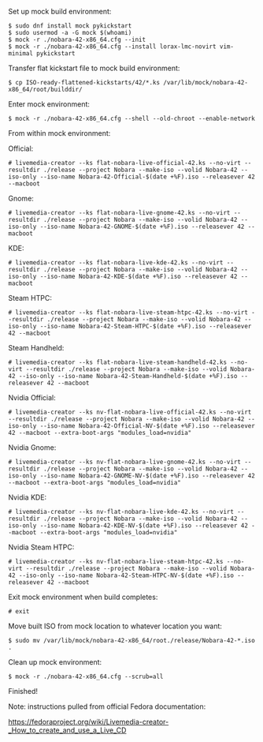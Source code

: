 Set up mock build environment:
```
$ sudo dnf install mock pykickstart
$ sudo usermod -a -G mock $(whoami)
$ mock -r ./nobara-42-x86_64.cfg --init
$ mock -r ./nobara-42-x86_64.cfg --install lorax-lmc-novirt vim-minimal pykickstart
```

Transfer flat kickstart file to mock build environment:

```
$ cp ISO-ready-flattened-kickstarts/42/*.ks /var/lib/mock/nobara-42-x86_64/root/builddir/
```

Enter mock environment:
```
$ mock -r ./nobara-42-x86_64.cfg --shell --old-chroot --enable-network
```

From within mock environment:

Official:
```
# livemedia-creator --ks flat-nobara-live-official-42.ks --no-virt --resultdir ./release --project Nobara --make-iso --volid Nobara-42 --iso-only --iso-name Nobara-42-Official-$(date +%F).iso --releasever 42 --macboot
```

Gnome:
```
# livemedia-creator --ks flat-nobara-live-gnome-42.ks --no-virt --resultdir ./release --project Nobara --make-iso --volid Nobara-42 --iso-only --iso-name Nobara-42-GNOME-$(date +%F).iso --releasever 42 --macboot
```

KDE:
```
# livemedia-creator --ks flat-nobara-live-kde-42.ks --no-virt --resultdir ./release --project Nobara --make-iso --volid Nobara-42 --iso-only --iso-name Nobara-42-KDE-$(date +%F).iso --releasever 42 --macboot
```

Steam HTPC:
```
# livemedia-creator --ks flat-nobara-live-steam-htpc-42.ks --no-virt --resultdir ./release --project Nobara --make-iso --volid Nobara-42 --iso-only --iso-name Nobara-42-Steam-HTPC-$(date +%F).iso --releasever 42 --macboot
```

Steam Handheld:
```
# livemedia-creator --ks flat-nobara-live-steam-handheld-42.ks --no-virt --resultdir ./release --project Nobara --make-iso --volid Nobara-42 --iso-only --iso-name Nobara-42-Steam-Handheld-$(date +%F).iso --releasever 42 --macboot
```



Nvidia Official:
```
# livemedia-creator --ks nv-flat-nobara-live-official-42.ks --no-virt --resultdir ./release --project Nobara --make-iso --volid Nobara-42 --iso-only --iso-name Nobara-42-Official-NV-$(date +%F).iso --releasever 42 --macboot --extra-boot-args "modules_load=nvidia"
```

Nvidia Gnome:
```
# livemedia-creator --ks nv-flat-nobara-live-gnome-42.ks --no-virt --resultdir ./release --project Nobara --make-iso --volid Nobara-42 --iso-only --iso-name Nobara-42-GNOME-NV-$(date +%F).iso --releasever 42 --macboot --extra-boot-args "modules_load=nvidia"
```

Nvidia KDE:
```
# livemedia-creator --ks nv-flat-nobara-live-kde-42.ks --no-virt --resultdir ./release --project Nobara --make-iso --volid Nobara-42 --iso-only --iso-name Nobara-42-KDE-NV-$(date +%F).iso --releasever 42 --macboot --extra-boot-args "modules_load=nvidia"
```

Nvidia Steam HTPC:
```
# livemedia-creator --ks nv-flat-nobara-live-steam-htpc-42.ks --no-virt --resultdir ./release --project Nobara --make-iso --volid Nobara-42 --iso-only --iso-name Nobara-42-Steam-HTPC-NV-$(date +%F).iso --releasever 42 --macboot
```


Exit mock environment when build completes:
```
# exit
```

Move built ISO from mock location to whatever location you want:

```
$ sudo mv /var/lib/mock/nobara-42-x86_64/root./release/Nobara-42-*.iso .
```

Clean up mock environment:
```
$ mock -r ./nobara-42-x86_64.cfg --scrub=all
```

Finished!

Note: instructions pulled from official Fedora documentation:

https://fedoraproject.org/wiki/Livemedia-creator-_How_to_create_and_use_a_Live_CD


